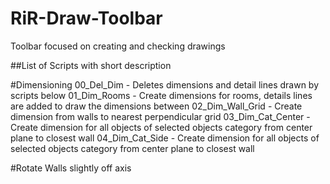 # RiR-Draw-Toolbar
Toolbar focused on creating and checking drawings

##List of Scripts with short description

#Dimensioning
00_Del_Dim - Deletes dimensions and detail lines drawn by scripts below
01_Dim_Rooms - Create dimensions for rooms, details lines are added to draw the dimensions between
02_Dim_Wall_Grid - Create dimension from walls to nearest perpendicular grid
03_Dim_Cat_Center - Create dimension for all objects of selected objects category from center plane to closest wall
04_Dim_Cat_Side - Create dimension for all objects of selected objects category from center plane to closest wall

#Rotate Walls slightly off axis


